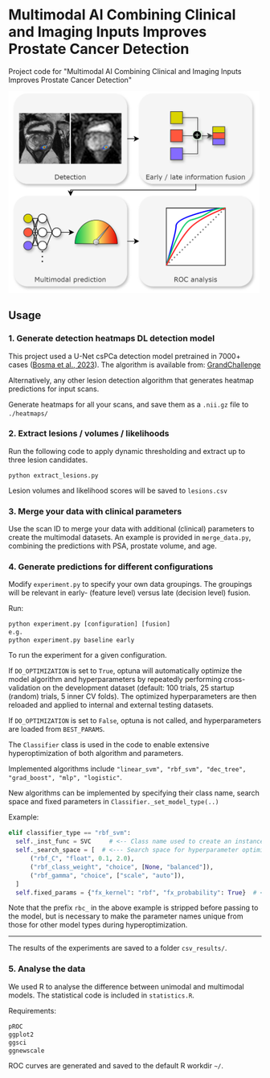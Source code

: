 # Multimodal AI Combining Clinical and Imaging Inputs Improves Prostate Cancer Detection
Project code for "Multimodal AI Combining Clinical and Imaging Inputs Improves Prostate Cancer Detection"

<img src="github_overview.png" alt="drawing" width="500"/>

## Usage
### 1. Generate detection heatmaps DL detection model
This project used a U-Net csPCa detection model pretrained in 7000+ cases ([Bosma et al., 2023](https://doi.org/10.1148/ryai.230031)). 
The algorithm is available from: [GrandChallenge](https://grand-challenge.org/algorithms/bpmri-cspca-detection-report-guided-annotations/)

Alternatively, any other lesion detection algorithm that generates heatmap predictions for input scans.

Generate heatmaps for all your scans, and save them as a `.nii.gz` file to `./heatmaps/`

### 2. Extract lesions / volumes / likelihoods
Run the following code to apply dynamic thresholding and extract up to three lesion candidates. 

```
python extract_lesions.py
```

Lesion volumes and likelihood scores will be saved to `lesions.csv`

### 3. Merge your data with clinical parameters
Use the scan ID to merge your data with additional (clinical) parameters to create the multimodal datasets.
An example is provided in `merge_data.py`, combining the predictions with PSA, prostate volume, and age.

### 4. Generate predictions for different configurations
Modify `experiment.py` to specify your own data groupings. The groupings will be relevant in early- (feature level) versus late (decision level) fusion.

Run:
```
python experiment.py [configuration] [fusion]
e.g.
python experiment.py baseline early
```

To run the experiment for a given configuration.

If `DO_OPTIMIZATION` is set to `True`, optuna will automatically optimize the model algorithm and hyperparameters by repeatedly performing cross-validation on the development dataset (default: 100 trials, 25 startup (random) trials, 5 inner CV folds).
The optimized hyperparameters are then reloaded and applied to internal and external testing datasets.

If `DO_OPTIMIZATION` is set to `False`, optuna is not called, and hyperparameters are loaded from `BEST_PARAMS`.

The `Classifier` class is used in the code to enable extensive hyperoptimization of both algorithm and parameters.

Implemented algorithms include `"linear_svm", "rbf_svm", "dec_tree", "grad_boost", "mlp", "logistic"`.

New algorithms can be implemented by specifying their class name, search space and fixed parameters in `Classifier._set_model_type(..)`

Example:
```python
elif classifier_type == "rbf_svm":
  self._inst_func = SVC     # <-- Class name used to create an instance of the class
  self._search_space = [  # <--- Search space for hyperparameter optimization (see optuna documentation)
      ("rbf_C", "float", 0.1, 2.0),
      ("rbf_class_weight", "choice", [None, "balanced"]),
      ("rbf_gamma", "choice", ["scale", "auto"]),
  ]
  self.fixed_params = {"fx_kernel": "rbf", "fx_probability": True}  # <--- Additional fixed model parameters (not optimized)
```

Note that the prefix `rbc_` in the above example is stripped before passing to the model, but is necessary to make the parameter names unique from those for other model types during hyperoptimization.

---

The results of the experiments are saved to a folder `csv_results/`.

### 5. Analyse the data
We used R to analyse the difference between unimodal and multimodal models.
The statistical code is included in `statistics.R`. 

Requirements:
```
pROC
ggplot2
ggsci
ggnewscale
```

ROC curves are generated and saved to the default R workdir `~/`.
